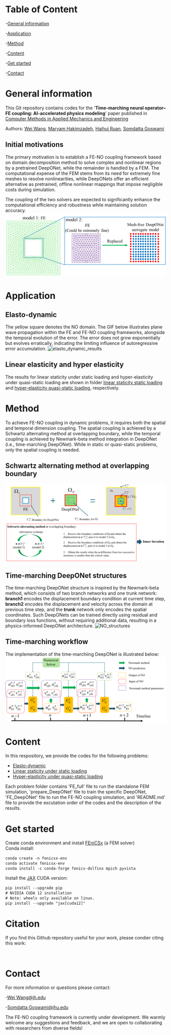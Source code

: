 # Table of Content 
-[General information](#general-information)

-[Application](#application)

-[Method](#Method)

-[Content](#Content)

-[Get started](#Get-started)

-[Contact](#contact)

# General information
This Git repository contains codes for the '**Time-marching neural operator–FE coupling: AI-accelerated physics modeling**' paper published in [Computer Methods in Applied Mechanics and Engineering](https://doi.org/10.1016/j.cma.2025.118319)

Authors: [Wei Wang](https://scholar.google.com/citations?user=t1RXEkgAAAAJ&hl=zh-CN), [Maryam Hakimzadeh](https://scholar.google.com/citations?user=kff1AN0AAAAJ&hl=en), [Haihui Ruan](https://scholar.google.com/citations?user=TXDuvWMAAAAJ&hl=zh-CN), [Somdatta Goswami](https://scholar.google.com/citations?user=GaKrpSkAAAAJ&hl=en&oi=sra)
## Initial motivations
The primary motivation is to establish a FE-NO coupling framework based on domain decomposition method to solve complex and nonlinear regions by a pretrained DeepONet, while the remainder is handled by a FEM. The computational expense of the FEM stems from its need for extremely fine meshes to resolve nonlinearities, while DeepONets offer an efficient alternative as pretrained, offline nonlinear mappings that impose negligible costs during simulation.

The coupling of the two solvers are expected to significantly enhance the computational efficiency and robustness while maintaining solution accuracy.
![schematic_DD](https://github.com/Centrum-IntelliPhysics/Time-Marching-Neural-Operator-FE-Coupling/blob/main/Readme_figures/Schematic_domain_decomposition.png)
# Application 
## Elasto-dynamic 
The yellow square denotes the NO domain. The GIF below illustrates plane wave propagation within the FE and FE-NO coupling frameworks, alongside the temporal evolution of the error. The error does not grow exponentially but evolves erratically, indicating the limiting influence of autoregressive error accumulation.
![elasto_dynamic_results](https://github.com/Centrum-IntelliPhysics/Time-Marching-Neural-Operator-FE-Coupling/blob/main/Elasto-dynamic/Elasto_dynamic_GIF.gif)

## Linear elasticity and hyper elasticity
The results for linear staticity under static loading and hyper-elasticity under quasi-static loading are shown in folder [linear staticity static loading
](https://github.com/Centrum-IntelliPhysics/Time-Marching-Neural-Operator-FE-Coupling/tree/main/Linear%20Elasticity%20Static%20loading) and [hyper-elasticity quasi-static loading](https://github.com/Centrum-IntelliPhysics/Time-Marching-Neural-Operator-FE-Coupling/tree/main/Hyper-elasticity%20quasi-static%20loading), respectively.

# Method
To achieve FE-NO coupling in dynamic problems, it requires both the spatial and temporal dimension coupling. The spatial coupling is achieved by a Schwartz alternating method at overlapping boundary, while the temporal coupling is achieved by Newmark-beta method integration in DeepONet (i.e., time-marching DeepONet). While in static or quasi-static problems, only the spatial coupling is needed. 

## Schwartz alternating method at overlapping boundary
![Schwartz_alternating_method](https://github.com/Centrum-IntelliPhysics/Time-Marching-Neural-Operator-FE-Coupling/blob/main/Readme_figures/Schwartz_alternating_method.png)
## Time-marching DeepONet structures 
The time-marching DeepONet structure is inspired by the Newmark-beta method, which consists of two branch networks and one trunk network: **branch1** encodes the displacement boundary condition at current time step, **branch2** encodes the displacement and velocity across the domain at previous time step, and the **trunk** network only encodes the spatial coordinates. Such DeepONets can be trained directly using residual and boundary loss functions, without requiring additional data, resulting in a physics-informed DeepONet architecture.
![NO_structures](https://github.com/Centrum-IntelliPhysics/Time-Marching-Neural-Operator-FE-Coupling/blob/main/Readme_figures/NO_structure.png)
## Time-marching workflow
The implementation of the time-marchiing DeepONet is illustrated below:
![time-marching workflow](https://github.com/Centrum-IntelliPhysics/Time-Marching-Neural-Operator-FE-Coupling/blob/main/Readme_figures/time-marching_workflow.png)

# Content 
In this respository, we provide the codes for the following problems:
- [Elasto-dynamic](https://github.com/Centrum-IntelliPhysics/Time-Marching-Neural-Operator-FE-Coupling/tree/main/Elasto-dynamic)
- [Linear staticity under static loading](https://github.com/Centrum-IntelliPhysics/Time-Marching-Neural-Operator-FE-Coupling/tree/main/Linear%20Elasticity%20Static%20loading)
- [Hyper-elasticity under quasi-static loading](https://github.com/Centrum-IntelliPhysics/Time-Marching-Neural-Operator-FE-Coupling/tree/main/Hyper-elasticity%20quasi-static%20loading)

Each problem folder contains 'FE_full' file to run the standalone FEM simulation, 'prepare_DeepONet' file to train the specific DeepONet, 'FE_DeepONet' file to run the FE-NO coupling simulation, and 'README.md' file to provide the excutation order of the codes and the description of the results.

# Get started  
Create conda environment and install [FEniCSx](https://fenicsproject.org/download/) (a FEM solver)   
Conda install:
<pre><code>conda create -n fenicsx-env
conda activate fenicsx-env
conda install -c conda-forge fenics-dolfinx mpich pyvista
</code></pre>

Install the [JAX](https://docs.jax.dev/en/latest/installation.html)
CUDA version:
<pre><code>pip install --upgrade pip
# NVIDIA CUDA 12 installation
# Note: wheels only available on linux.
pip install --upgrade "jax[cuda12]"
</code></pre>  



# Citation 
If you find this Github repository useful for your work, please condier citing this work:
<pre><code>
</code></pre> 
# Contact 
For more information or questions please contact: 

-[Wei Wang@jh.edu](mailto:wwang198@jh.edu)

-[Somdatta Goswami@jhu.edu](mailto:somdatta@jhu.edu)

The FE-NO coupling framework is currently under development. We warmly welcome any suggestions and feedback, and we are open to collaborating with researchers from diverse fields!


